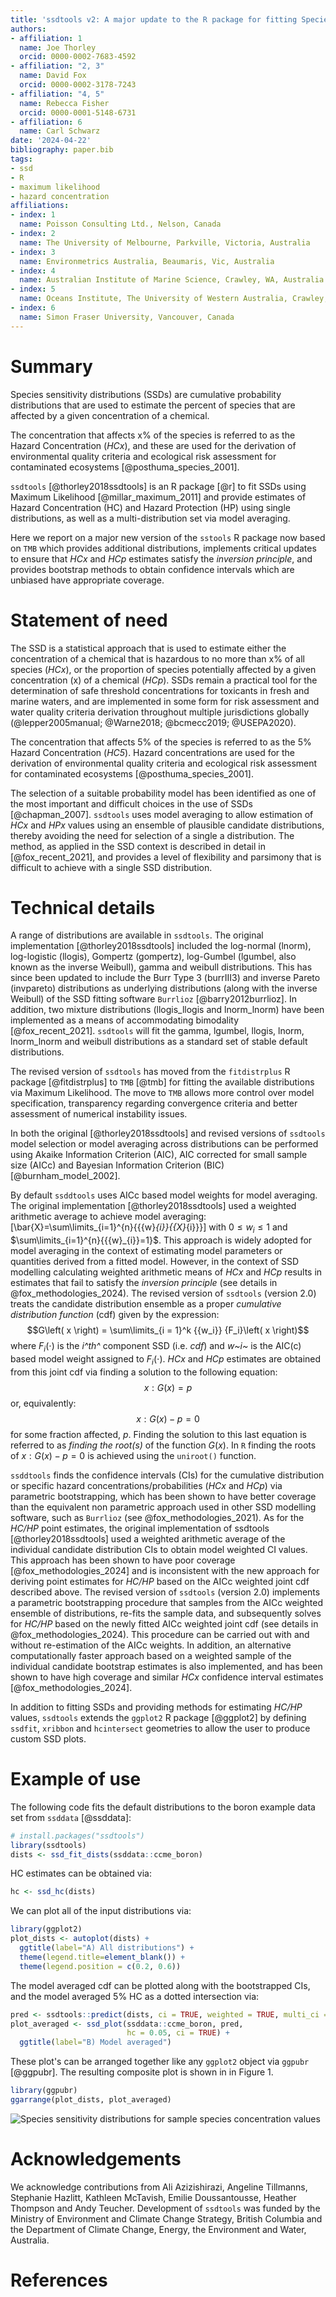 ```yaml
---
title: 'ssdtools v2: A major update to the R package for fitting Species Sensitivity Distributions'
authors:
- affiliation: 1
  name: Joe Thorley
  orcid: 0000-0002-7683-4592
- affiliation: "2, 3"
  name: David Fox
  orcid: 0000-0002-3178-7243
- affiliation: "4, 5"
  name: Rebecca Fisher
  orcid: 0000-0001-5148-6731
- affiliation: 6
  name: Carl Schwarz
date: '2024-04-22'
bibliography: paper.bib
tags:
- ssd
- R
- maximum likelihood
- hazard concentration
affiliations:
- index: 1
  name: Poisson Consulting Ltd., Nelson, Canada
- index: 2
  name: The University of Melbourne, Parkville, Victoria, Australia
- index: 3
  name: Environmetrics Australia, Beaumaris, Vic, Australia
- index: 4
  name: Australian Institute of Marine Science, Crawley, WA, Australia
- index: 5
  name: Oceans Institute, The University of Western Australia, Crawley, WA, Australia
- index: 6
  name: Simon Fraser University, Vancouver, Canada
---
```


# Summary

Species sensitivity distributions (SSDs) are cumulative probability distributions that are used to estimate the percent of species that are affected by a given concentration of a chemical. 

The concentration that affects x% of the species is referred to as the Hazard Concentration (*HCx*), and these are used for the derivation of environmental quality criteria and ecological risk assessment for contaminated ecosystems [@posthuma_species_2001].

`ssdtools` [@thorley2018ssdtools] is an R package [@r] to fit SSDs using Maximum Likelihood [@millar_maximum_2011] and provide estimates of Hazard Concentration (HC) and Hazard Protection (HP) using single distributions, as well as a multi-distribution set via model averaging. 

Here we report on a major new version of the `sstools` R package now based on `TMB` which provides additional distributions, implements critical updates to ensure that *HCx* and *HCp* estimates satisfy the *inversion principle*, and provides bootstrap methods to obtain confidence intervals which are unbiased have appropriate coverage.

# Statement of need

The SSD is a statistical approach that is used to estimate either the concentration
of a chemical that is hazardous to no more than x% of all species (*HCx*), or the proportion of species potentially affected by a given concentration (x) of a chemical (*HCp*). SSDs remain a practical tool for the determination of safe threshold
concentrations for toxicants in fresh and marine waters, and are implemented in some form for risk assessment and water quality criteria derivation throughout multiple jurisdictions globally (@lepper2005manual; @Warne2018; @bcmecc2019; @USEPA2020).

The concentration that affects 5% of the species is referred to as the 5% Hazard Concentration (*HC5*).
Hazard concentrations are used for the derivation of environmental quality criteria and ecological risk assessment for contaminated ecosystems [@posthuma_species_2001].

The selection of a suitable probability model has been identified as one of the most important and difficult choices in the use of SSDs [@chapman_2007]. `ssdtools` uses model averaging to allow estimation of *HCx* and *HPx* values using an ensemble of plausible candidate distributions, thereby avoiding the need for selection of a single a distribution. The method, as applied in the SSD context is described in detail in [@fox_recent_2021], and provides a level of flexibility and parsimony that is difficult to achieve with a single SSD distribution.

# Technical details

A range of distributions are available in `ssdtools`. The original implementation [@thorley2018ssdtools] included the log-normal (lnorm), log-logistic (llogis), Gompertz (gompertz), log-Gumbel (lgumbel, also known as the inverse Weibull), gamma and weibull distributions. This has since been updated to include the Burr Type 3 (burrIII3) and inverse Pareto (invpareto) distributions as underlying distributions (along with the inverse Weibull) of the SSD fitting software `Burrlioz` [@barry2012burrlioz]. In addition, two mixture distributions (llogis_llogis and lnorm_lnorm) have been implemented as a means of accommodating bimodality [@fox_recent_2021]. `ssdtools` will fit the gamma, lgumbel, llogis, lnorm, lnorm_lnorm and weibull distributions as a standard set of stable default distributions. 

The revised version of `ssdtools` has moved from the `fitdistrplus` R package [@fitdistrplus] to `TMB` [@tmb] for fitting the available distributions via Maximum Likelihood. The move to `TMB` allows more control over model specification,
transparency regarding convergence criteria and better assessment of numerical instability issues. 

In both the original [@thorley2018ssdtools] and revised versions of `ssdtools` model selection or model averaging across distributions can be performed using Akaike Information Criterion (AIC), AIC corrected for small sample size (AICc) and Bayesian Information Criterion (BIC) [@burnham_model_2002]. 

By default `ssddtools` uses AICc based model weights for model averaging. The original implementation [@thorley2018ssdtools] used a weighted arithmetic average to achieve model averaging: \[\bar{X}=\sum\limits_{i=1}^{n}{{{w}_{i}}{{X}_{i}}}\] with $0\le {{w}_{i}}\le 1$ and $\sum\limits_{i=1}^{n}{{{w}_{i}}=1}$. This approach is widely adopted for model averaging in the context of estimating model parameters or quantities derived from a fitted model. However, in the context of SSD modelling calculating weighted arithmetic means of *HCx* and *HCp* results in estimates that fail to satisfy the *inversion principle* (see details in @fox_methodologies_2024). The revised version of `ssdtools` (version 2.0) treats the candidate distribution ensemble as a proper *cumulative distribution function* (cdf) given by the expression: $$G\left( x \right) = \sum\limits_{i = 1}^k {{w_i}} {F_i}\left( x \right)$$
where ${F_i}\left(  \cdot  \right)$ is the *i^th^* component SSD (i.e. *cdf*) and *w~i~* is the AIC(c) based model weight assigned to ${F_i}\left(  \cdot  \right)$. *HCx* and *HCp* estimates are obtained from this joint cdf via finding a solution to the following equation:$${x:G\left( x \right) = p}$$ or, equivalently:$$x:G\left( x \right) - p = 0$$ for some fraction affected, $p$. Finding the solution to this last equation is referred to as *finding the root(s)* of the function $G\left( x \right)$. In `R` finding the roots of $x:G\left( x \right) - p = 0$ is achieved using the `uniroot()` function.

`ssddtools` finds the confidence intervals (CIs) for the cumulative distribution or specific hazard concentrations/probabilities (*HCx* and *HCp*) via parametric bootstrapping, which has been shown to have better coverage than the equivalent non parametric approach used in other SSD modelling software, such as `Burrlioz` (see @fox_methodologies_2021). As for the *HC/HP* point estimates, the original implementation of ssdtools [@thorley2018ssdtools] used a weighted arithmetic average of the individual candidate distribution CIs to obtain model weighted CI values. This approach has been shown to have poor coverage [@fox_methodologies_2024] and is inconsistent with the new approach for deriving point estimates for *HC/HP* based on the AICc weighted joint cdf described above. The revised version of `ssdtools` (version 2.0) implements a parametric bootstrapping procedure that samples from the AICc weighted ensemble of distributions, re-fits the sample data, and subsequently solves for *HC/HP* based on the newly fitted AICc weighted joint cdf (see details in @fox_methodologies_2024). This procedure can be carried out with and without re-estimation of the AICc weights. In addition, an alternative computationally faster approach based on a weighted sample of the individual candidate bootstrap estimates is also implemented, and has been shown to have high coverage and similar *HCx* confidence interval estimates [@fox_methodologies_2024].

In addition  to fitting SSDs and providing methods for estimating *HC/HP* values, `ssdtools` extends the `ggplot2` R package [@ggplot2] by defining `ssdfit`, `xribbon` and `hcintersect` geometries to allow the user to produce custom SSD plots.

# Example of use

The following code fits the default distributions to the boron example data set from `ssddata` [@ssddata]:

```r
# install.packages("ssdtools")
library(ssdtools)
dists <- ssd_fit_dists(ssddata::ccme_boron)
```
HC estimates can be obtained via:

```r
hc <- ssd_hc(dists)
```

We can plot all of the input distributions via:
```r
library(ggplot2)
plot_dists <- autoplot(dists) +
  ggtitle(label="A) All distributions") +  
  theme(legend.title=element_blank()) +
  theme(legend.position = c(0.2, 0.6))
```
The model averaged cdf can be plotted along with the bootstrapped CIs, and the model averaged 5% HC as a dotted intersection via:

```r
pred <- ssdtools::predict(dists, ci = TRUE, weighted = TRUE, multi_ci = FALSE)
plot_averaged <- ssd_plot(ssddata::ccme_boron, pred, 
                          hc = 0.05, ci = TRUE) +
  ggtitle(label="B) Model averaged")
```
These plot's can be arranged together like any `ggplot2` object via `ggpubr` [@ggpubr]. The resulting composite plot is shown in in Figure 1.  

```r
library(ggpubr)
ggarrange(plot_dists, plot_averaged)
```

![Species sensitivity distributions for sample species concentration values](dists.png)


# Acknowledgements

We acknowledge contributions from Ali Azizishirazi, Angeline Tillmanns, Stephanie Hazlitt, Kathleen McTavish, Emilie Doussantousse, Heather Thompson and Andy Teucher.
Development of `ssdtools` was funded by the Ministry of Environment and Climate Change Strategy, British Columbia and the Department of Climate Change, Energy, the Environment and Water, Australia.

# References

